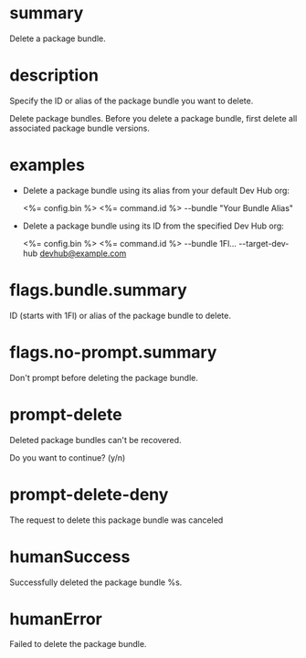 # summary

Delete a package bundle.

# description

Specify the ID or alias of the package bundle you want to delete.

Delete package bundles. Before you delete a package bundle, first delete all associated package bundle versions.

# examples

- Delete a package bundle using its alias from your default Dev Hub org:

  <%= config.bin %> <%= command.id %> --bundle "Your Bundle Alias"

- Delete a package bundle using its ID from the specified Dev Hub org:

  <%= config.bin %> <%= command.id %> --bundle 1Fl... --target-dev-hub devhub@example.com

# flags.bundle.summary

ID (starts with 1Fl) or alias of the package bundle to delete.

# flags.no-prompt.summary

Don't prompt before deleting the package bundle.

# prompt-delete

Deleted package bundles can't be recovered.

Do you want to continue? (y/n)

# prompt-delete-deny

The request to delete this package bundle was canceled

# humanSuccess

Successfully deleted the package bundle %s.

# humanError

Failed to delete the package bundle.
